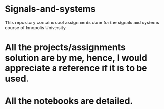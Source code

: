 # Signals-and-systems
This repository contains cool assignments done for the signals and systems course of Innopolis University

# All the projects/assignments solution are by me, hence, I would appreciate a reference if it is to be used.

# All the notebooks are detailed. 
